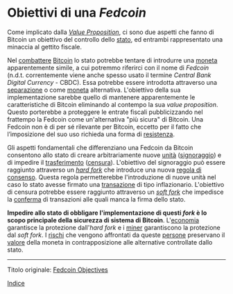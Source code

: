 # Obiettivi di una _Fedcoin_



Come implicato dalla [_Value Proposition_](ch003-value-proposition.md), ci sono due aspetti che fanno di Bitcoin un obiettivo del controllo dello [stato](ch101-glossary.md#stato), ed entrambi rappresentato una minaccia al gettito fiscale.

Nel [combattere](ch014-other-means-principle.md) [Bitcoin](ch101-glossary.md#bitcoin) lo stato potrebbe tentare di introdurre una [moneta](ch005-money-taxonomy) apparentemente simile, a cui potremmo riferirci con il nome di _Fedcoin_ (n.d.t. correntemente viene anche spesso usato il termine _Central Bank Digital Currency_ - CBDC). Essa potrebbe essere introdotta attraverso una [separazione](ch101-glossary.md#separazione-split) o come [moneta](ch101-glossary.md#moneta) alternativa. L'obiettivo della sua implementazione sarebbe quello di mantenere apparentemente le caratteristiche di Bitcoin eliminando al contempo la sua _value proposition_. Questo porterebbe a proteggere le entrate fiscali pubblicizzando nel frattempo la Fedcoin come un'alternativa "più sicura" di Bitcoin. Una Fedcoin non è di per sé rilevante per Bitcoin, eccetto per il fatto che l’imposizione del suo uso richieda una forma di [resistenza](ch004-axiom-of-resistance.md).

Gli aspetti fondamentali che differenziano una Fedcoin da Bitcoin consentono allo stato di creare arbitrariamente nuove [unità](ch101-glossary.md#unità) ([signoraggio](https://en.wikipedia.org/wiki/Seigniorage)) e di impedire il [trasferimento](ch101-glossary.md#trasferimento) ([censura](ch101-glossary.md#censura)). L'obiettivo del signoraggio può essere raggiunto attraverso un [_hard fork_](ch101-glossary.md#hard-fork) che introduce una nuova [regola di consenso](ch101-glossary.md#regola). Questa regola permetterebbe l'introduzione di nuove unità nel caso lo stato avesse firmato una [transazione](ch101-glossary.md#transazione) di tipo inflazionario. L'obiettivo di censura potrebbe essere raggiunto attraverso un [_soft fork_](ch101-glossary.md#soft-fork) che impedisce la [conferma](ch101-glossary.md#conferma) di transazioni alle quali manca la firma dello stato.

**Impedire allo stato di obbligare l'implementazione di questi _fork_ è lo scopo principale della sicurezza di sistema di Bitcoin**. L'[economia](ch101-glossary.md#economia) garantisce la protezione dall'_hard fork_ e i [miner](ch101-glossary.md#miner) garantiscono la protezione dal _soft fork_. I [rischi](ch016-risk-sharing-principle.md) che vengono affrontati da queste [persone](ch101-glossary.md#persona) preservano il [valore](ch101-glossary.md#valore) della moneta in contrapposizione alle alternative controllate dallo stato.

---

Titolo originale: [Fedcoin Objectives](https://github.com/libbitcoin/libbitcoin-system/wiki/Fedcoin-Objectives)

[Indice](/README.md)

